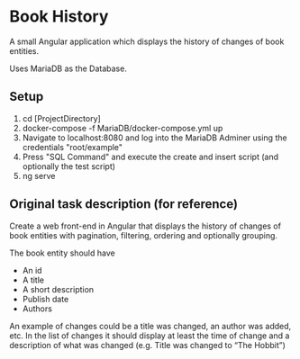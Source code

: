 # Book History

A small Angular application which displays the history of changes of book entities.

Uses MariaDB as the Database.

## Setup

1. cd [ProjectDirectory]
2. docker-compose -f MariaDB/docker-compose.yml up
3. Navigate to localhost:8080 and log into the MariaDB Adminer using the credentials "root/example"
4. Press "SQL Command" and execute the create and insert script (and optionally the test script)
5. ng serve

## Original task description (for reference)

Create a web front-end in Angular that displays the history of changes of book entities with pagination, filtering, ordering and optionally grouping.

The book entity should have 
* An id
* A title
* A short description
* Publish date
* Authors

An example of changes could be a title was changed, an author was added, etc.
In the list of changes it should display at least the time of change and a description of what was changed (e.g. Title was changed to “The Hobbit”)
